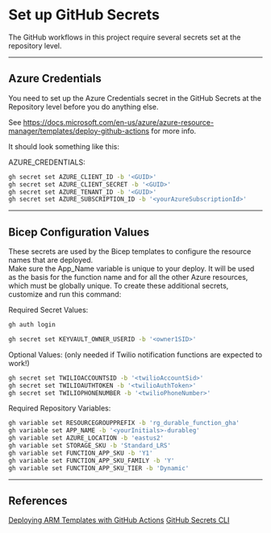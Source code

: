 # Set up GitHub Secrets

The GitHub workflows in this project require several secrets set at the repository level.

---

## Azure Credentials

You need to set up the Azure Credentials secret in the GitHub Secrets at the Repository level before you do anything else.

See https://docs.microsoft.com/en-us/azure/azure-resource-manager/templates/deploy-github-actions for more info.

It should look something like this:

AZURE_CREDENTIALS:

``` bash
gh secret set AZURE_CLIENT_ID -b '<GUID>'
gh secret set AZURE_CLIENT_SECRET -b '<GUID>'
gh secret set AZURE_TENANT_ID -b '<GUID>'
gh secret set AZURE_SUBSCRIPTION_ID -b '<yourAzureSubscriptionId>'
```

---

## Bicep Configuration Values

These secrets are used by the Bicep templates to configure the resource names that are deployed.  
Make sure the App_Name variable is unique to your deploy. It will be used as the basis for the function name and for all the other Azure resources, which must be globally unique.
To create these additional secrets, customize and run this command:

Required Secret Values:

``` bash
gh auth login

gh secret set KEYVAULT_OWNER_USERID -b '<owner1SID>'
```

Optional Values: (only needed if Twilio notification functions are expected to work!)

``` bash
gh secret set TWILIOACCOUNTSID -b '<twilioAccountSid>'
gh secret set TWILIOAUTHTOKEN -b '<twilioAuthToken>'
gh secret set TWILIOPHONENUMBER -b '<twilioPhoneNumber>'
```

Required Repository Variables:

``` bash
gh variable set RESOURCEGROUPPREFIX -b 'rg_durable_function_gha'
gh variable set APP_NAME -b '<yourInitials>-durableg'
gh variable set AZURE_LOCATION -b 'eastus2'
gh variable set STORAGE_SKU -b 'Standard_LRS'
gh variable set FUNCTION_APP_SKU -b 'Y1'
gh variable set FUNCTION_APP_SKU_FAMILY -b 'Y'
gh variable set FUNCTION_APP_SKU_TIER -b 'Dynamic'
```

<!-- 
---
Note: I thought this was needed, but the app seems to work fine with it...!
## Azure Application Publishing Credentials

Before you run the application build/deploy workflows, the AZURE_FUNCTION_PUBLISH_PROFILE needs to have initialized for EACH ENVIRONMENT you deploy to.  The value that can be found by going in the portal to the Function App -> Deployment Center -> Manage Publish Profile -> Download.  It will look like this:

AZURE_FUNCTION_PUBLISH_PROFILE:

``` bash
<publishData>
  <publishProfile profileName="your-function - Web Deploy" 
     publishMethod="MSDeploy" ...></publishProfile>
  <publishProfile profileName="your-function - FTP" 
     publishMethod="FTP" ...></publishProfile>
  <publishProfile profileName="your-function - Zip Deploy" 
     publishMethod="ZipDeploy" ...></publishProfile>
</publishData>
``` -->

---

## References

[Deploying ARM Templates with GitHub Actions](https://docs.microsoft.com/en-us/azure/azure-resource-manager/templates/deploy-github-actions)
[GitHub Secrets CLI](https://cli.github.com/manual/gh_secret_set)

